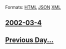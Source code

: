 
Formats: [HTML](2002/03/4/index.html)  [JSON](2002/03/4/index.json)  [XML](2002/03/4/index.xml)  

## [2002-03-4](/news/2002/03/4/index.md)

## [Previous Day...](/news/2002/03/3/index.md)

